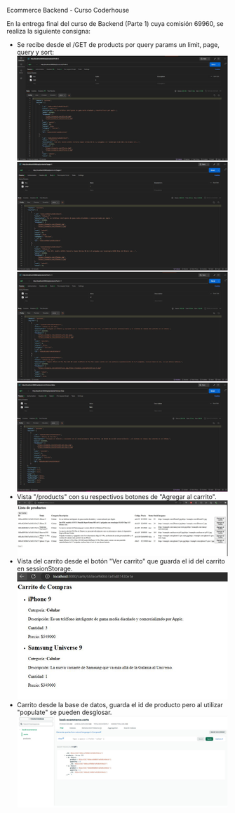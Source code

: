 Ecommerce Backend - Curso Coderhouse

En la entrega final del curso de Backend (Parte 1) cuya comisión 69960, se realiza la siguiente consigna:

- Se recibe desde el /GET de products por query params un limit, page, query y sort:
  ![Vista de Productos](./src/public/images/limit.JPG)
  ![Vista de Productos](./src/public/images/page.JPG)
  ![Vista de Productos](./src/public/images/sort.JPG)
  ![Vista de Productos](./src/public/images/status.JPG)
- Vista "/products" con su respectivos botones de "Agregar al carrito".
  ![Vista de Productos](./src/public/images/vercarrito.JPG)
- Vista del carrito desde el botón "Ver carrito" que guarda el id del carrito en sessionStorage.
  ![Vista de Productos](./src/public/images/carrito.JPG)
- Carrito desde la base de datos, guarda el id de producto pero al utilizar "populate" se pueden desglosar.
  ![Vista de Productos](./src/public/images/carritobd.JPG)
